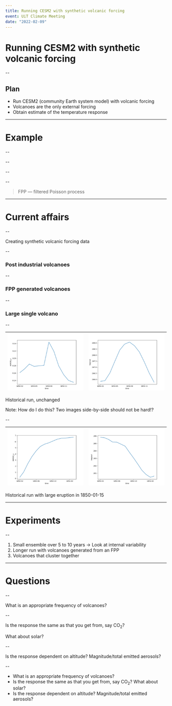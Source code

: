 ```yaml
---
title: Running CESM2 with synthetic volcanic forcing
event: UiT Climate Meeting
date: "2022-02-09"
---
```


# Running CESM2 with synthetic volcanic forcing

--

<!-- .slide: data-background="#891919" -->

## Plan

- Run CESM2 (community Earth system model) with volcanic forcing <!-- .element: class="fragment" data-fragment-index="1" -->
- Volcanoes are the only external forcing <!-- .element: class="fragment" data-fragment-index="2" -->
- Obtain estimate of the temperature response <!-- .element: class="fragment" data-fragment-index="3" -->

---

# Example

--

<!-- .slide: data-background="https://github.com/engeir/presentations-files/raw/main/2021/fysikermotet/noresm/noresm_raw_dark.png" -->
<!-- .slide: data-background-size="95vw" -->

--

<!-- .slide: data-background="https://github.com/engeir/presentations-files/raw/main/2021/fysikermotet/noresm/response_func_noresm1_choose_dark.png" -->
<!-- .slide: data-background-size="95vw" -->

--
<!-- .slide: data-background="https://github.com/engeir/presentations-files/raw/main/2021/fysikermotet/noresm/noresm_raw_with_est_dark.png" -->
<!-- .slide: data-background-size="95vw" -->

--

> FPP &#8212; filtered Poisson process

<!-- .slide: style:"color=red" -->
<!-- .slide: data-background-color="#002f4b" -->
<!-- .slide: data-background-video-loop="true" -->
<!-- .slide: data-background-video="https://github.com/engeir/presentations-files/raw/main/2021/fysikermotet/animation.mp4" -->
<!-- .slide: data-background-size="contain" -->

---

# Current affairs

--

Creating synthetic volcanic forcing data

--

<!-- .slide: data-transition="slide-in fade-out" -->
<!-- .slide: data-background="https://github.com/engeir/presentations/raw/main/2022/uit-climate-meeting/assets/synthetic_volcanoes_historic.png" -->
<!-- .slide: data-background-size="95vw" -->
<!-- .slide: data-background-transition="slide-in fade-out" -->
<!-- .slide: data-background-color="#000" -->

### Post industrial volcanoes
<!-- .element: style="margin-top: -20vh;" -->

--

<!-- .slide: data-transition="fade" -->
<!-- .slide: data-background="https://github.com/engeir/presentations/raw/main/2022/uit-climate-meeting/assets/synthetic_volcanoes_FPP.png" -->
<!-- .slide: data-background-size="95vw" -->
<!-- .slide: data-background-color="#000" -->

### FPP generated volcanoes
<!-- .element: style="margin-top: -20vh;" -->

--

<!-- .slide: data-transition="fade-in slide-out" -->
<!-- .slide: data-background="https://github.com/engeir/presentations/raw/main/2022/uit-climate-meeting/assets/synthetic_volcanoes_single.png" -->
<!-- .slide: data-background-size="95vw" -->
<!-- .slide: data-background-color="#000" -->

### Large single volcano
<!-- .element: style="margin-top: -20vh;" -->

--
<!-- .slide: data-transition="slide-in fade-out" -->

| ![Aerosol forcing](https://github.com/engeir/presentations/raw/main/2022/uit-climate-meeting/assets/AEROD_v_simple_vanilla.png) | ![Temperature](https://github.com/engeir/presentations/raw/main/2022/uit-climate-meeting/assets/TREFHT_simple_vanilla.png) |
| -: | :- |

Historical run, unchanged

Note:
How do I do this? Two images side-by-side should not be hard!?

--

<!-- .slide: data-transition="fade" -->

| ![Aerosol forcing](https://github.com/engeir/presentations/raw/main/2022/uit-climate-meeting/assets/AEROD_v_simple.png) | ![Temperature](https://github.com/engeir/presentations/raw/main/2022/uit-climate-meeting/assets/TREFHT_simple.png) |
| -: | :- |

Historical run with large eruption in 1850-01-15

---

# Experiments

--

<!-- .slide: data-transition="fade" -->

1. Small ensemble over 5 to 10 years &#8594; Look at internal variability
2. Longer run with volcanoes generated from an FPP <!-- .element: class="fragment" data-fragment-index="1" -->
3. Volcanoes that cluster together <!-- .element: class="fragment" data-fragment-index="2" -->

---

# Questions

--

What is an appropriate frequency of volcanoes?

--

Is the response the same as that you get from, say CO<sub>2</sub>?

What about solar?

--

<!-- .slide: data-transition="slide-in fade-out" -->

Is the response dependent on altitude? Magnitude/total emitted aerosols?

--

<!-- .slide: data-transition="fade" -->

- What is an appropriate frequency of volcanoes?
- Is the response the same as that you get from, say CO<sub>2</sub>? What about solar?
- Is the response dependent on altitude? Magnitude/total emitted aerosols?
